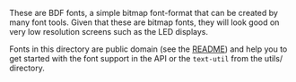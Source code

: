 These are BDF fonts, a simple bitmap font-format that can be created
by many font tools. Given that these are bitmap fonts, they will look good on
very low resolution screens such as the LED displays.

Fonts in this directory are public domain (see the [README](./README)) and
help you to get started with the font support in the API or the `text-util`
from the utils/ directory.
